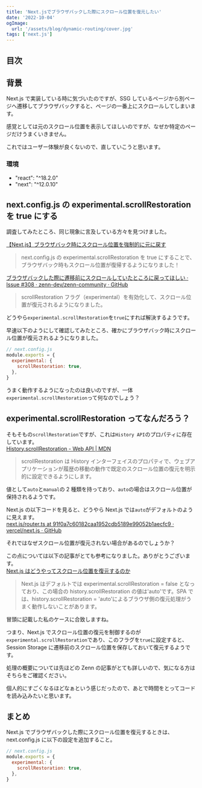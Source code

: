 ```yaml
---
title: 'Next.jsでブラウザバックした際にスクロール位置を復元したい'
date: '2022-10-04'
ogImage:
  url: '/assets/blog/dynamic-routing/cover.jpg'
tags: ['next.js']
---
```


## 目次

## 背景

Next.js で実装している時に気づいたのですが、SSG しているページから別ページへ遷移してブラウザバックすると、ページの一番上にスクロールしてしまいます。

感覚としては元のスクロール位置を表示してほしいのですが、なぜか特定のページだけうまくいきません。

これではユーザー体験が良くないので、直していこうと思います。

### 環境

- "react": "^18.2.0"
- "next": "^12.0.10"

## next.config.js の experimental.scrollRestoration を true にする

調査してみたところ、同じ現象に言及している方々を見つけました。

[【Next.js】ブラウザバック時にスクロール位置を強制的に元に戻す](https://zenn.dev/catnose99/scraps/f9b00c9acf81b4)

> next.config.js の experimental.scrollRestoration を true にすることで、ブラウザバック時もスクロール位置が復帰するようになりました！

[ブラウザバックした際に遷移前にスクロールしていたところに戻ってほしい · Issue #308 · zenn-dev/zenn-community · GitHub](https://github.com/zenn-dev/zenn-community/issues/308)

> scrollRestoration フラグ（experimental）を有効化して、スクロール位置が復元されるようになりました。

どうやら`experimental.scrollRestoration`を`true`にすれば解決するようです。

早速以下のようにして確認してみたところ、確かにブラウザバック時にスクロール位置が復元されるようになりました。

```javascript
// next.config.js
module.exports = {
  experimental: {
    scrollRestoration: true,
  },
}
```

うまく動作するようになったのは良いのですが、一体`experimental.scrollRestoration`って何なのでしょう？

## experimental.scrollRestoration ってなんだろう？

そもそもの`scrollRestoration`ですが、これは`History API`のプロパティに存在しています。  
[History.scrollRestoration - Web API | MDN](https://developer.mozilla.org/ja/docs/Web/API/History/scrollRestoration)

> scrollRestoration は History インターフェイスのプロパティで、ウェブアプリケーションが履歴の移動の動作で既定のスクロール位置の復元を明示的に設定できるようにします。

値として`auto`と`manual`の 2 種類を持っており、`auto`の場合はスクロール位置が保持されるようです。

Next.js の以下コードを見ると、どうやら Next.js では`auto`がデフォルトのように見えます。  
[next.js/router.ts at 91f0a7c60182caa1952cdb5189e99052b1aecfc9 · vercel/next.js · GitHub](https://github.com/vercel/next.js/blob/91f0a7c60182caa1952cdb5189e99052b1aecfc9/packages/next/shared/lib/router/router.ts#L1022)

それではなぜスクロール位置が復元されない場合があるのでしょうか？

この点については以下の記事がとても参考になりました。ありがとうございます。  
[Next.js はどうやってスクロール位置を復元するのか](https://zenn.dev/akfm/articles/next-js-scroll-restore)

> Next.js はデフォルトでは experimental.scrollRestoration = false となっており、この場合の history.scrollRestoration の値は'auto'です。SPA では、history.scrollRestoration = 'auto'によるブラウザ側の復元処理がうまく動作しないことがあります。

冒頭に記載した私のケースに合致しますね。

つまり、Next.js でスクロール位置の復元を制御するのが`experimental.scrollRestoration`であり、このフラグを`true`に設定すると、Session Storage に遷移前のスクロール位置を保存しておいて復元するようです。

処理の概要については先ほどの Zenn の記事がとても詳しいので、気になる方はそちらをご確認ください。

個人的にすごくなるほどなぁという感じだったので、あとで時間をとってコードを読み込みたいと思います。

## まとめ

Next.js でブラウザバックした際にスクロール位置を復元するときは、next.config.js に以下の設定を追加すること。

```javascript
// next.config.js
module.exports = {
  experimental: {
    scrollRestoration: true,
  },
}
```
